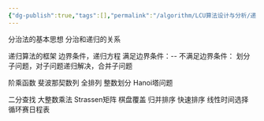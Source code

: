 ```yaml
---
{"dg-publish":true,"tags":[],"permalink":"/algorithm/LCU算法设计与分析/递归与分治策略/","dgPassFrontmatter":true,"noteIcon":"","created":"2025-06-05T08:42:04.368+08:00","updated":"2025-06-05T10:02:55.057+08:00"}
---
```



分治法的基本思想
分治和递归的关系

递归算法的框架
边界条件，递归方程
满足边界条件：--
不满足边界条件： 划分子问题，对子问题递归解决，合并子问题

阶乘函数
斐波那契数列
全排列
整数划分
Hanoi塔问题

二分查找
大整数乘法
Strassen矩阵
棋盘覆盖
归并排序
快速排序
线性时间选择
循环赛日程表